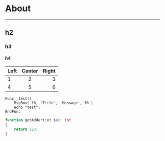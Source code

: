 # <i class="fas fa-caret-down"></i> About

---

## h2

### h3

#### h4

|Left|Center|Right|
|:---|:---:|---:|
|1|2|3|
|4|5|6|

```autoit
Func _test()
    MsgBox( 16, 'Title', 'Message', 30 )
    echo "test";
EndFunc
```

```php
function getAdder(int $x): int
{
    return 123;
}
```
